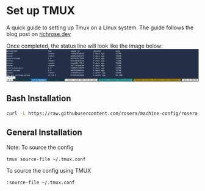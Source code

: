 # Set up TMUX

A quick guide to setting up Tmux on a Linux system.
The guide follows the blog post on [richrose.dev](https://richrose.dev/posts/linux/tmux/tmux-setup/)

Once completed, the status line will look like the image below:
![tmux statusline](https://github.com/rosera/machine-config/blob/master/images/tmux-statusbar.png "Tmux statusbar")

## Bash Installation 
```bash
curl -L https://raw.githubusercontent.com/rosera/machine-config/rosera-patch-1/tmux/install.sh | bash
```

## General Installation
Note:
To source the config

```
tmux source-file ~/.tmux.conf
```

To source the config using TMUX
```
:source-file ~/.tmux.conf
```
